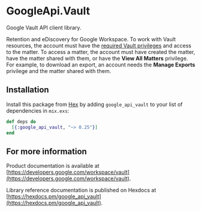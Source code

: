 # GoogleApi.Vault

Google Vault API client library.

Retention and eDiscovery for Google Workspace. To work with Vault resources, the account must have the [required Vault privileges](https://support.google.com/vault/answer/2799699) and access to the matter. To access a matter, the account must have created the matter, have the matter shared with them, or have the **View All Matters** privilege. For example, to download an export, an account needs the **Manage Exports** privilege and the matter shared with them. 

## Installation

Install this package from [Hex](https://hex.pm) by adding
`google_api_vault` to your list of dependencies in `mix.exs`:

```elixir
def deps do
  [{:google_api_vault, "~> 0.25"}]
end
```

## For more information

Product documentation is available at [https://developers.google.com/workspace/vault](https://developers.google.com/workspace/vault).

Library reference documentation is published on Hexdocs at
[https://hexdocs.pm/google_api_vault](https://hexdocs.pm/google_api_vault).
